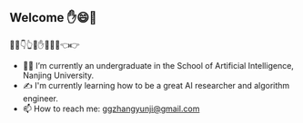 ## Welcome ✋😄🤚
🤲🙌👇👆🤚✋🤛🤜🙌👈👉
<!--
**zhangyj03/zhangyj03** is a ✨ _special_ ✨ repository because its `README.md` (this file) appears on your GitHub profile.

Here are some ideas to get you started:

- 🔭 I’m currently working on ...
- 🌱 I’m currently learning ...
- 👯 I’m looking to collaborate on ...
- 🤔 I’m looking for help with ...
- 💬 Ask me about ...
- 📫 How to reach me: ...
- 😄 Pronouns: ...
- ⚡ Fun fact: ...
-->


- 👨‍🎓 I’m currently an undergraduate in the School of Artificial Intelligence, Nanjing University.
- ✍ I'm currently learning how to be a great AI researcher and algorithm engineer.
- 📫 How to reach me: ggzhangyunji@gmail.com
